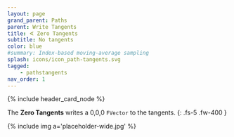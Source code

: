 ```yaml
---
layout: page
grand_parent: Paths
parent: Write Tangents
title: ∢ Zero Tangents
subtitle: No tangents
color: blue
#summary: Index-based moving-average sampling
splash: icons/icon_path-tangents.svg
tagged: 
    - pathstangents
nav_order: 1
---
```


{% include header_card_node %}

The **Zero Tangents** writes a 0,0,0 `FVector` to the tangents.
{: .fs-5 .fw-400 } 

{% include img a='placeholder-wide.jpg' %}
